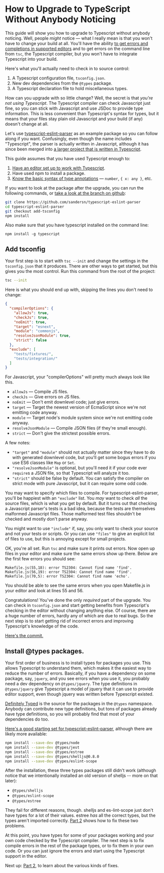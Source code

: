 # How to Upgrade to TypeScript Without Anybody Noticing

This guide will show you how to upgrade to Typescript without anybody
noticing. Well, people *might* notice &mdash; what I really mean is
that you won't have to change your build at all. You'll have the
ability
[to get errors and completions in supported editors](https://github.com/Microsoft/TypeScript/wiki/TypeScript-Editor-Support)
and to get errors on the command line from `tsc`, the Typescript
compiler, but you won't have to integrate Typescript into your build.

Here's what you'll actually need to check in to source control:

1. A Typescript configuration file, `tsconfig.json`.
2. New dev dependencies from the `@types` package.
3. A Typescript declaration file to hold miscellaneous types.

How can you upgrade with so little change? Well, the secret is that
*you're not using Typescript*. The Typescript compiler can check
Javascript just fine, so you can stick with Javascript and use JSDoc to
provide type information. This is less convenient than Typescript's
syntax for types, but it means that your files stay plain old
Javascript and your build (if any) doesn't change at all.

Let's use
[typescript-eslint-parser](https://github.com/eslint/typescript-eslint-parser)
as an example package so you can follow along if you want.
Confusingly, even though the name includes "Typescript", the parser is
actually written in Javascript, although it has since been merged into
[a larger project that is written in Typescript](https://github.com/typescript-eslint/typescript-eslint).

This guide assumes that you have used Typescript enough to:

1. [Have an editor set up to work with Typescript](https://github.com/Microsoft/TypeScript/wiki/TypeScript-Editor-Support).
2. Have used npm to install a package.
3. [Know the basic syntax of type annotations](http://2ality.com/2018/04/type-notation-typescript.html) &mdash; `number`,
`{ x: any }`, etc.

If you want to look at the package after the upgrade, you can run the
following commands, or
[take a look at the branch on github](https://github.com/eslint/typescript-eslint-parser/compare/master...sandersn:add-tsconfig):

```sh
git clone https://github.com/sandersn/typescript-eslint-parser
cd typescript-eslint-parser
git checkout add-tsconfig
npm install
```

Also make sure that you have typescript installed on the command line:

```
npm install -g typescript
```

## Add tsconfig

Your first step is to start with `tsc --init` and change the settings
in the `tsconfig.json` that it produces. There are other ways to get
started, but this gives you the most control. Run this command from
the root of the project:

```sh
tsc --init
```

Here is what you should end up with, skipping the lines you don't need
to change:

```json
{
  "compilerOptions": {
    "allowJs": true,
    "checkJs": true,
    "noEmit": true,
    "target": "esnext",
    "module": "commonjs",
    "resolveJsonModule": true,
    "strict": false
  },
  "exclude": [
    "tests/fixtures/",
    "tests/integration/"
  ]
}
```

For Javascript, your "compilerOptions" will pretty much always look
like this.

* `allowJs` &mdash; Compile JS files.
* `checkJs` &mdash; Give errors on JS files.
* `noEmit` &mdash; Don't emit downlevel code; just give errors.
* `target` &mdash; Target the newest version of EcmaScript since we're
  not emitting code anyway.
* `module` &mdash; Target node's module system since we're not emitting
  code anyway.
* `resolveJsonModule` &mdash; Compile JSON files (if they're small enough).
* `strict` &mdash; Don't give the strictest possible errors.

A few notes:
* `"target"` and `"module"` should not actually matter since they have to do
with generated downlevel code, but you'll get some bogus errors if you
use ES6 classes like `Map` or `Set`.
* `"resolveJsonModule"` is optional, but you'll need it if your
code ever `require`s a JSON file, so that Typescript will analyze it
too.
* `"strict"` should be false by default. You can satisfy the compiler on
  strict mode with pure Javascript, but it can require some odd code.

You may want to specify which files to compile. For
typescript-eslint-parser, you'll be happiest with an `"exclude"` list.
You *may* want to check *all* the source files, which is what you get
by default. But it turns out that checking a Javascript parser's tests
is a bad idea, because the tests are themselves malformed Javascript
files. Those malformed test files shouldn't be checked and mostly
don't parse anyway.

You might want to use `"include"` if, say, you only want to check your
source and not your tests or scripts. Or you can use `"files"` to give
an explicit list of files to use, but this is annoying except for
small projects.

OK, you're all set. Run `tsc` and make sure it prints out errors. Now open up
files in your editor and make sure the same errors show up there.
Below are the first few errors you should see:

```
Makefile.js(55,18): error TS2304: Cannot find name 'find'.
Makefile.js(56,19): error TS2304: Cannot find name 'find'.
Makefile.js(70,5): error TS2304: Cannot find name 'echo'.
```

You should be able to see the same errors when you open Makefile.js in
your editor and look at lines 55 and 56.

Congratulations! You've done the only *required* part of the upgrade.
You can check in `tsconfig.json` and start getting benefits from
Typescript's checking in the editor without changing anything else. Of
course, there are a huge number of errors, hardly any of which are due
to real bugs. So the next step is to start getting rid of incorrect
errors and improving Typescript's knowledge of the code.

[Here's the commit.](https://github.com/eslint/typescript-eslint-parser/commit/9ee85f151b0ef81fa592ddbdb4f60aeb842ae42c)

## Install @types packages.

Your first order of business is to install types for packages you use.
This allows Typescript to understand them, which makes it the easiest
way to reduce the number of errors. Basically, if you have a
dependency on some package, say, `jquery`, and you see errors when you
use it, you probably need a dev dependency on `@types/jquery`. The
type definitions in `@types/jquery` give Typescript a model of jquery
that it can use to provide editor support, even though jquery was
written before Typescript existed.

[Definitely Typed](https://github.com/DefinitelyTyped/DefinitelyTyped)
is the source for the packages in the `@types` namespace. Anybody can
contribute new type definitions, but tons of packages already have
type definitions, so you will probably find that most of your dependencies
do too.

[Here's a good starting set for typescript-eslint-parser](https://github.com/eslint/typescript-eslint-parser/commit/0a8bf69fc1d8c0967e7e67ade2fec38ddfeefeda),
although there are likely more available:

```sh
npm install --save-dev @types/node
npm install --save-dev @types/jest
npm install --save-dev @types/estree
npm install --save-dev @types/shelljs@0.8.0
npm install --save-dev @types/eslint-scope
```

After the installation, these three types packages still didn't work
(although notice that we intentionally installed an old version of
shelljs -- more on that later):

* `@types/shelljs`
* `@types/eslint-scope`
* `@types/estree`

They fail for different reasons, though. shelljs and es-lint-scope just
don't have types for a lot of their values. estree *has* all the
correct types, but the types aren't imported correctly.
[Part 2](How-to-upgrade-to-Typescript-without-anybody-noticing-part-2.md)
shows how to fix these two problems.

At this point, you have types for some of your packages working and
your own code checked by the Typescript compiler. The next step is to
fix compile errors in the rest of the package types, or to fix them in your
own code. Or you can just ignore the errors and start using the
Typescript support in the editor.

Next up:
[Part 2](How-to-upgrade-to-Typescript-without-anybody-noticing-part-2.md),
to learn about the various kinds of fixes.
